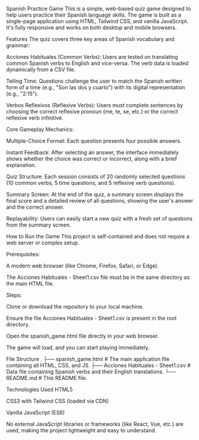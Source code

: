 Spanish Practice Game
This is a simple, web-based quiz game designed to help users practice their Spanish language skills. The game is built as a single-page application using HTML, Tailwind CSS, and vanilla JavaScript. It's fully responsive and works on both desktop and mobile browsers.

Features
The quiz covers three key areas of Spanish vocabulary and grammar:

Acciones Habituales (Common Verbs): Users are tested on translating common Spanish verbs to English and vice-versa. The verb data is loaded dynamically from a CSV file.

Telling Time: Questions challenge the user to match the Spanish written form of a time (e.g., "Son las dos y cuarto") with its digital representation (e.g., "2:15").

Verbos Reflexivos (Reflexive Verbs): Users must complete sentences by choosing the correct reflexive pronoun (me, te, se, etc.) or the correct reflexive verb infinitive.

Core Gameplay Mechanics:

Multiple-Choice Format: Each question presents four possible answers.

Instant Feedback: After selecting an answer, the interface immediately shows whether the choice was correct or incorrect, along with a brief explanation.

Quiz Structure: Each session consists of 20 randomly selected questions (10 common verbs, 5 time questions, and 5 reflexive verb questions).

Summary Screen: At the end of the quiz, a summary screen displays the final score and a detailed review of all questions, showing the user's answer and the correct answer.

Replayability: Users can easily start a new quiz with a fresh set of questions from the summary screen.

How to Run the Game
This project is self-contained and does not require a web server or complex setup.

Prerequisites:

A modern web browser (like Chrome, Firefox, Safari, or Edge).

The Acciones Habituales - Sheet1.csv file must be in the same directory as the main HTML file.

Steps:

Clone or download the repository to your local machine.

Ensure the file Acciones Habituales - Sheet1.csv is present in the root directory.

Open the spanish_game.html file directly in your web browser.

The game will load, and you can start playing immediately.

File Structure
.
├── spanish_game.html               # The main application file containing all HTML, CSS, and JS.
├── Acciones Habituales - Sheet1.csv  # Data file containing Spanish verbs and their English translations.
└── README.md                       # This README file.

Technologies Used
HTML5

CSS3 with Tailwind CSS (loaded via CDN)

Vanilla JavaScript (ES6)

No external JavaScript libraries or frameworks (like React, Vue, etc.) are used, making the project lightweight and easy to understand.

